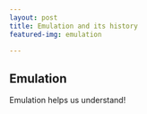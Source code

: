 ```yaml
---
layout: post
title: Emulation and its history
featured-img: emulation

---
```

## Emulation

Emulation helps us understand!
